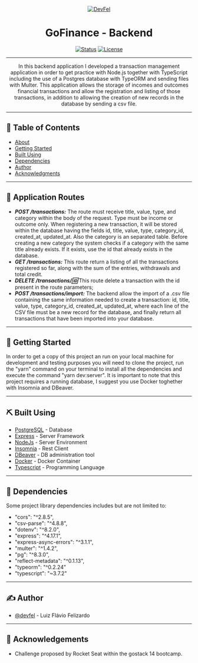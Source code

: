 <p align="center">
  <a href="https://devfel.com/" rel="noopener">
 <img  src="https://devfel.com/imgs/devfel-logo-01.JPG" alt="DevFel"></a>
</p>

<h1 align="center">GoFinance - Backend</h1>

<div align="center">

[![Status](https://img.shields.io/badge/status-active-success.svg)]()
[![License](https://img.shields.io/badge/license-MIT-blue.svg)](/LICENSE)

</div>

---

<p align="center"> 
In this backend application I developed a transaction management application in order to get practice with Node.js together with TypeScript including the use of a Postgres database with TypeORM and sending files with Multer. This application allows the storage of incomes and outcomes financial transactions and allow the registration and listing of those transactions, in addition to allowing the creation of new records in the database by sending a csv file.
  </p>

---

## 📝 Table of Contents

- [About](#about)
- [Getting Started](#getting_started)
- [Built Using](#built_using)
- [Dependencies](#dependencies)
- [Author](#authors)
- [Acknowledgments](#acknowledgement)

---

## 🧐 Application Routes <a name = "about"></a>

- **_POST /transactions:_** The route must receive title, value, type, and category within the body of the request. Type must be income or outcome only. When registering a new transaction, it will be stored within the database having the fields id, title, value, type, category_id, created_at, updated_at. Also the category is an separated table. Before creating a new category the system checks if a category with the same title already exists. If it exists, use the id that already exists in the database.
- **_GET /transactions:_** This route return a listing of all the transactions registered so far, along with the sum of the entries, withdrawals and total credit.
- **_DELETE /transactions/:id:_** This route delete a transaction with the id present in the route parameters;
- **_POST /transactions/import:_** The backend allow the import of a .csv file containing the same information needed to create a transaction: id, title, value, type, category_id, created_at, updated_at, where each line of the CSV file must be a new record for the database, and finally return all transactions that have been imported into your database.

---

## 🏁 Getting Started <a name = "getting_started"></a>

In order to get a copy of this project an run on your local machine for development and testing purposes you will need to clone the project, run the "yarn" command on your terminal to install all the dependencies and execute the command "yarn dev:server".
It is important to note that this project requires a running database, I suggest you use Docker toghether with Insomnia and DBeaver.

---

## ⛏️ Built Using <a name = "built_using"></a>

- [PostgreSQL](https://www.postgresql.org/) - Database
- [Express](https://expressjs.com/) - Server Framework
- [NodeJs](https://nodejs.org/en/) - Server Environment
- [Insomnia](https://insomnia.rest/) - Rest Client
- [DBeaver](https://dbeaver.io/) - DB administration tool
- [Docker](https://www.docker.com/) - Docker Container
- [Typescript](https://www.typescriptlang.org/) - Programming Language

---

## 🔁 Dependencies <a name = "dependencies"></a>

Some project library dependencies includes but are not limited to:

- "cors": "^2.8.5",
- "csv-parse": "^4.8.8",
- "dotenv": "^8.2.0",
- "express": "^4.17.1",
- "express-async-errors": "^3.1.1",
- "multer": "^1.4.2",
- "pg": "^8.3.0",
- "reflect-metadata": "^0.1.13",
- "typeorm": "^0.2.24"
- "typescript": "~3.7.2"

---

## ✍️ Author <a name = "authors"></a>

- [@devfel](https://github.com/devfel) - Luiz Flávio Felizardo

---

## 🎉 Acknowledgements <a name = "acknowledgement"></a>

- Challenge proposed by Rocket Seat within the gostack 14 bootcamp.
